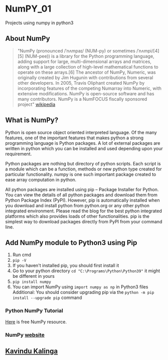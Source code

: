 # NumPY_01
Projects using numpy in python3
## About NumPy
>"NumPy (pronounced /ˈnʌmpaɪ/ (NUM-py) or sometimes /ˈnʌmpi/[4][5] (NUM-pee)) is a library for the Python programming language, adding support for large, multi-dimensional arrays and matrices, along with a large collection of high-level mathematical functions to operate on these arrays.[6] The ancestor of NumPy, Numeric, was originally created by Jim Hugunin with contributions from several other developers. In 2005, Travis Oliphant created NumPy by incorporating features of the competing Numarray into Numeric, with extensive modifications. NumPy is open-source software and has many contributors. NumPy is a NumFOCUS fiscally sponsored project" [wikipedia](https://en.wikipedia.org/wiki/NumPy)

## What is NumPy?
Python is open source object oriented interpreted language. Of the many features, one of the important features that makes python a strong programming language is Python packages. A lot of external packages are written in python which you can be installed and used depending upon your requirement.

Python packages are nothing but directory of python scripts. Each script is a module which can be a function, methods or new python type created for particular functionality. numpy is one such important package created to ease array computation in python.

All python packages are installed using pip – Package Installer for Python. You can view the details of all python packages and download them from Python Package Index (PyPI). However, pip is automatically installed when you download and install python from python.org or any other python integrated environment. Please read the blog for the best python integrated platforms which also provides loads of other functionalities. pip is the simplest way to download packages directly from PyPI from your command line.

## Add NumPy module to Python3 using Pip
1. Run cmd
2. `pip -V`
3. If you haven't installed pip, you should first install it
4. Go to your python directory `cd "C:\Programs\Python\Python39"` it might be different in yours
5. `pip install numpy`
6.  You can import NumPy using `import numpy as np` in Python3 files   
Additional: You should consider upgrading pip via the `python -m pip install --upgrade pip` command

### Python NumPy Tutorial
[Here](https://cs231n.github.io/python-numpy-tutorial/) is free NumPy resource.  

### NumPy [website](https://numpy.org/)

## [Kavindu Kalinga](https://www.linkedin.com/in/kalingachandrasiri/)
